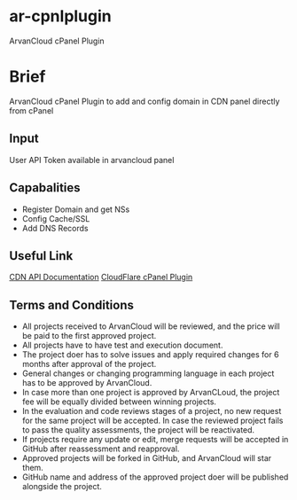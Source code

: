 # ar-cpnlplugin
ArvanCloud cPanel Plugin

# Brief
ArvanCloud cPanel Plugin to add and config domain in CDN panel directly from cPanel

## Input
User API Token available in arvancloud panel

## Capabalities
* Register Domain and get NSs
* Config Cache/SSL
* Add DNS Records

## Useful Link
[CDN API Documentation](https://www.arvancloud.com/docs/api/cdn/4.0)
[CloudFlare cPanel Plugin](https://www.cloudflare.com/static/media/pdf/cloudflare-cpanel-installation-activation-guide.pdf)


## Terms and Conditions
* All projects received to ArvanCloud will be reviewed, and the price will be paid to the first approved project.
* All projects have to have test and execution document.
* The project doer has to solve issues and apply required changes for 6 months after approval of the project.
* General changes or changing programming language in each project has to be approved by ArvanCloud.
* In case more than one project is approved by ArvanCLoud, the project fee will be equally divided between winning projects.
* In the evaluation and code reviews stages of a project, no new request for the same project will be accepted. In case the reviewed project fails to pass the quality assessments, the project will be reactivated.
* If projects require any update or edit, merge requests will be accepted in GitHub after reassessment and reapproval.
* Approved projects will be forked in GitHub, and ArvanCloud will star them.
* GitHub name and address of the approved project doer will be published alongside the project. 
